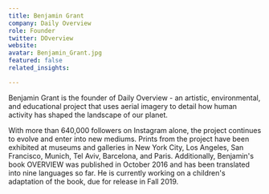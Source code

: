 ```yaml
---
title: Benjamin Grant
company: Daily Overview
role: Founder
twitter: DOverview
website:
avatar: Benjamin_Grant.jpg
featured: false
related_insights:

---
```

Benjamin Grant is the founder of Daily Overview - an artistic, environmental, and educational project that uses aerial imagery to detail how human activity has shaped the landscape of our planet.

With more than 640,000 followers on Instagram alone, the project continues to evolve and enter into new mediums. Prints from the project have been exhibited at museums and galleries in New York City, Los Angeles, San Francisco, Munich, Tel Aviv, Barcelona, and Paris. Additionally, Benjamin's book OVERVIEW was published in October 2016 and has been translated into nine languages so far. He is currently working on a children's adaptation of the book, due for release in Fall 2019.
